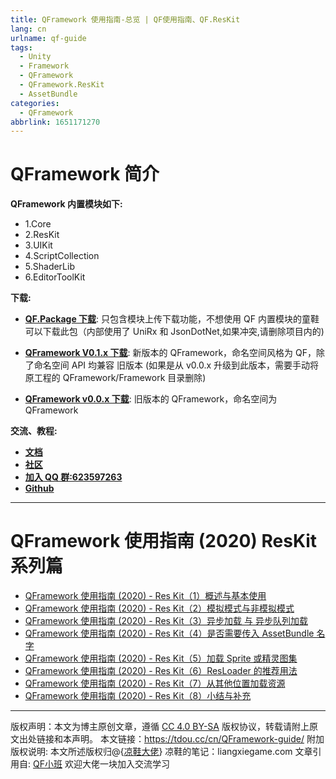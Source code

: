 ```yaml
---
title: QFramework 使用指南-总览 | QF使用指南、QF.ResKit
lang: cn
urlname: qf-guide
tags:
  - Unity
  - Framework
  - QFramework
  - QFramework.ResKit
  - AssetBundle
categories:
  - QFramework
abbrlink: 1651171270
---
```




# QFramework 简介


**QFramework 内置模块如下:**
* 1.Core
* 2.ResKit
* 3.UIKit
* 4.ScriptCollection
* 5.ShaderLib
* 6.EditorToolKit
        

**下载:**

* **[QF.Package 下载](http://master.liangxiegame.com/qf/intro)**: 只包含模块上传下载功能，不想使用 QF 内置模块的童鞋可以下载此包（内部使用了 UniRx 和 JsonDotNet,如果冲突,请删除项目内的)

* **[QFramework V0.1.x 下载](http://master.liangxiegame.com/qf/intro)**: 新版本的 QFramework，命名空间风格为 QF，除了命名空间 API 均兼容 旧版本 (如果是从 v0.0.x 升级到此版本，需要手动将原工程的 QFramework/Framework 目录删除)

* **[QFramework v0.0.x 下载](http://master.liangxiegame.com/qf/intro)**: 旧版本的 QFramework，命名空间为 QFramework


**交流、教程:**
* **[文档](http://master.liangxiegame.com/qf/community)**
* **[社区](http://master.liangxiegame.com/qf/community)**
* **[加入 QQ 群:623597263](//shang.qq.com/wpa/qunwpa?idkey=706b8eef0fff3fe4be9ce27c8702ad7d8cc1bceabe3b7c0430ec9559b3a9ce66)**
* **[Github](https://github.com/liangxiegame/QFramework)**  


--- 

# QFramework 使用指南 (2020) ResKit 系列篇

- [QFramework 使用指南 (2020) - Res Kit（1）概述与基本使用](https://tdou.cc/cn/QF-ResKit-01/)
- [QFramework 使用指南 (2020) - Res Kit（2）模拟模式与非模拟模式](https://tdou.cc/cn/QF-ResKit-02/)
- [QFramework 使用指南 (2020) - Res Kit（3）异步加载 与 异步队列加载](https://tdou.cc/cn/QF-ResKit-03/)
- [QFramework 使用指南 (2020) - Res Kit（4）是否需要传入 AssetBundle 名字](https://tdou.cc/cn/QF-ResKit-04/)
- [QFramework 使用指南 (2020) - Res Kit（5）加载 Sprite 或精灵图集](https://tdou.cc/cn/QF-ResKit-05/)
- [QFramework 使用指南 (2020) - Res Kit（6）ResLoader 的推荐用法](https://tdou.cc/cn/QF-ResKit-06/)
- [QFramework 使用指南 (2020) - Res Kit（7）从其他位置加载资源](https://tdou.cc/cn/QF-ResKit-07/)
- [QFramework 使用指南 (2020) - Res Kit（8）小结与补充](https://tdou.cc/cn/QF-ResKit-08/)




--- 

版权声明：本文为博主原创文章，遵循 [CC 4.0 BY-SA](http://creativecommons.org/licenses/by-sa/4.0/) 版权协议，转载请附上原文出处链接和本声明。
本文链接：https://tdou.cc/cn/QFramework-guide/
附加版权说明: 本文所述版权归@{[凉鞋大佬](https://github.com/liangxiegame)} 凉鞋的笔记：liangxiegame.com
文章引用自: [QF小班](http://master.liangxiegame.com/master/intro) 欢迎大佬一块加入交流学习